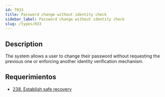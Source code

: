 ```yaml
---
id: f033
title: Password change without identity check
sidebar_label: Password change without identity check
slug: /types/033
---
```


## Description

The system allows a user to change their password without requesting the
previous one or enforcing another identity verification mechanism.

## Requerimientos

- [238. Establish safe recovery](/criteria/authentication/238)
